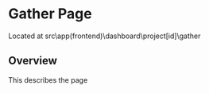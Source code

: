 # Gather Page

Located at src\app\(frontend)\dashboard\project\[id]\gather

## Overview
This describes the page